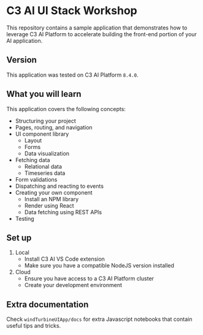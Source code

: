# C3 AI UI Stack Workshop

This repository contains a sample application that demonstrates how to
leverage C3 AI Platform to accelerate building the front-end portion
of your AI application.

## Version

This application was tested on C3 AI Platform `8.4.0`.

## What you will learn

This application covers the following concepts:

* Structuring your project
* Pages, routing, and navigation
* UI component library
    * Layout
    * Forms
    * Data visualization
* Fetching data
    * Relational data
    * Timeseries data
* Form validations
* Dispatching and reacting to events
* Creating your own component
    * Install an NPM library
    * Render using React
    * Data fetching using REST APIs
* Testing

## Set up

1. Local
    * Install C3 AI VS Code extension
    * Make sure you have a compatible NodeJS version installed
2. Cloud
    * Ensure you have access to a C3 AI Platform cluster
    * Create your development environment

## Extra documentation

Check `windTurbineUIApp/docs` for extra Javascript notebooks that contain useful
tips and tricks.
